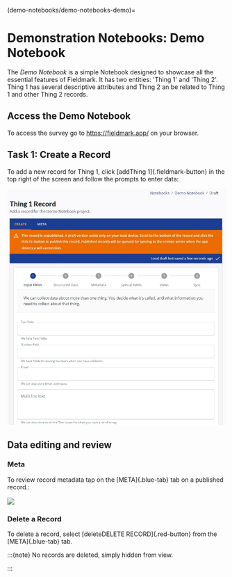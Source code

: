(demo-notebooks/demo-notebooks-demo)=

# Demonstration Notebooks: Demo Notebook

The _Demo Notebook_ is a simple Notebook designed to showcase all the essential features of Fieldmark. It has two entities: 'Thing 1' and 'Thing 2'. Thing 1 has several descriptive attributes and Thing 2 an be related to Thing 1 and other Thing 2 records.

## Access the Demo Notebook

To access the survey go to <https://fieldmark.app/> on your browser.

## Task 1: Create a Record

To add a new record for Thing 1, click [<span class="material-icons">add</span>Thing 1]{.fieldmark-button} in the top right of the screen and follow the prompts to enter data:

![Enter data for Thing 1](demo-notebooks-demo-images/demonotebook_screen1.jpg)

## Data editing and review

### Meta

To review record metadata tap on the [META]{.blue-tab} tab on a published record.:

<!-- :::{image} demo-notebooks-campus-images/meta-demo.3.faims.edu.au_notebooks_default%7C%7Ccampus_survey_demo.png
:width: 70%
:align: center
::: -->

<img src="demo-notebooks-campus-images/meta-demo.3.faims.edu.au_notebooks_default%7C%7Ccampus_survey_demo.png" width="70%" align="center">

### Delete a Record

To delete a record, select [<span class="material-icons">delete</span>DELETE RECORD]{.red-button} from the [META]{.blue-tab} tab.

:::{note}
No records are deleted, simply hidden from view.

<!-- It is possible to undelete records with the command line. -->

:::

<link href="https://fonts.googleapis.com/icon?family=Material+Icons"
      rel="stylesheet">
